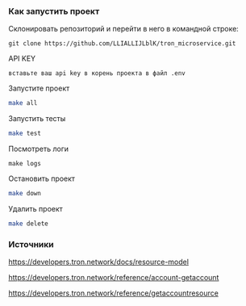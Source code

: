 ### Как запустить проект

Склонировать репозиторий и перейти в него в командной строке:
```
git clone https://github.com/LLIALLIJLblK/tron_microservice.git
```
API KEY
```
вставьте ваш api key в корень проекта в файл .env
```
Запустите проект
```bash
make all
```
Запустить тесты
```bash
make test
```
Посмотреть логи
```
make logs
```
Остановить проект
```bash
make down
```
Удалить проект
```bash
make delete
```
### Источники

https://developers.tron.network/docs/resource-model

https://developers.tron.network/reference/account-getaccount

https://developers.tron.network/reference/getaccountresource


